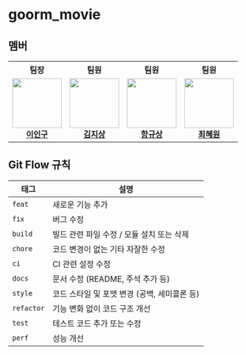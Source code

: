 # goorm_movie
## 멤버

<table>
  <tr>
    <th>팀장</th>
    <th>팀원</th>
    <th>팀원</th>
    <th>팀원</th>
  </tr>
  <tr>
    <td align="center">
      <img src="https://avatars.githubusercontent.com/u/164742589?v=4" width="100px" height="100px"><br>
      <a href="https://github.com/honggildong"><b>이인구</b></a>
    </td>
    <td align="center">
      <img src="https://avatars.githubusercontent.com/u/187347448?v=4" width="100px" height="100px"><br>
      <a href="https://github.com/jisnag"><b>김지상</b></a>
    </td>
    <td align="center">
      <img src="https://avatars.githubusercontent.com/u/49386594?v=4" width="100px" height="100px"><br>
      <a href="https://github.com/ebzm00"><b>함규상</b></a>
    </td>
    <td align="center">
      <img src="https://avatars.githubusercontent.com/u/144045451?v=4" width="100px" height="100px"><br>
      <a href="https://github.com/choihywon"><b>최혜원</b></a>
    </td>
  </tr>
</table>


## Git Flow 규칙

| 태그       | 설명                                         |
|-----------|--------------------------------------------|
| `feat`    | 새로운 기능 추가                            |
| `fix`     | 버그 수정                                   |
| `build`   | 빌드 관련 파일 수정 / 모듈 설치 또는 삭제  |
| `chore`   | 코드 변경이 없는 기타 자잘한 수정          |
| `ci`      | CI 관련 설정 수정                          |
| `docs`    | 문서 수정 (README, 주석 추가 등)           |
| `style`   | 코드 스타일 및 포맷 변경 (공백, 세미콜론 등) |
| `refactor`| 기능 변화 없이 코드 구조 개선              |
| `test`    | 테스트 코드 추가 또는 수정                 |
| `perf`    | 성능 개선                                  |
